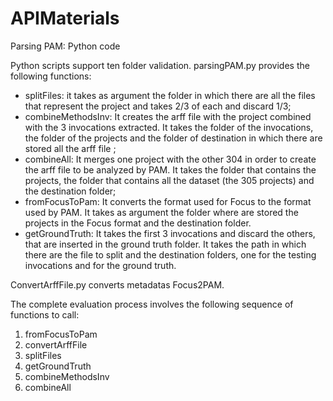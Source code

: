 # APIMaterials

Parsing PAM: Python code

Python scripts support ten folder validation. parsingPAM.py provides the following functions:

* splitFiles: it takes as argument the folder in which there are all the files that represent the project and takes 2/3 of each and discard 1/3;
* combineMethodsInv: It creates the arff file with the project combined with the 3 invocations extracted. It takes the folder of the invocations, the folder of the projects and the folder of destination in which there are stored all the arff file ;
* combineAll: It merges one project with the other 304 in order to create the arff file to be analyzed by PAM. It takes the folder that contains the projects, the folder that contains all the dataset (the 305 projects) and the destination folder;
* fromFocusToPam: It converts the format used for Focus to the format used by PAM. It takes as argument the folder where are stored the projects in the Focus format and the destination folder.
* getGroundTruth: It takes the first 3 invocations and discard the others, that are inserted in the ground truth folder. It takes the path in which there are the file to split and the destination folders, one for the testing invocations and for the ground truth.


ConvertArffFile.py converts metadatas Focus2PAM. 

The complete evaluation process involves the following sequence of functions to call:
1. fromFocusToPam
2. convertArffFile
3. splitFiles
4. getGroundTruth
5. combineMethodsInv
6. combineAll
